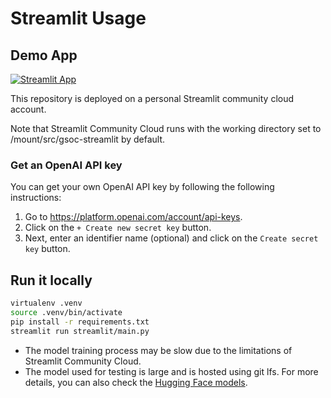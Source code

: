 # Streamlit Usage
## Demo App

[![Streamlit App](https://static.streamlit.io/badges/streamlit_badge_black_white.svg)](https://gsoc24-zebinhuang.streamlit.app/)

This repository is deployed on a personal Streamlit community cloud account.

Note that Streamlit Community Cloud runs with the working directory set to /mount/src/gsoc-streamlit by default.

### Get an OpenAI API key

You can get your own OpenAI API key by following the following instructions:

1. Go to https://platform.openai.com/account/api-keys.
2. Click on the `+ Create new secret key` button.
3. Next, enter an identifier name (optional) and click on the `Create secret key` button.

## Run it locally

```sh
virtualenv .venv
source .venv/bin/activate
pip install -r requirements.txt
streamlit run streamlit/main.py
```

- The model training process may be slow due to the limitations of Streamlit Community Cloud.
- The model used for testing is large and is hosted using git lfs. For more details, you can also check the [Hugging Face models](https://huggingface.co/zebin-huang/gsoc2024-ZebinHuang/tree/main).
